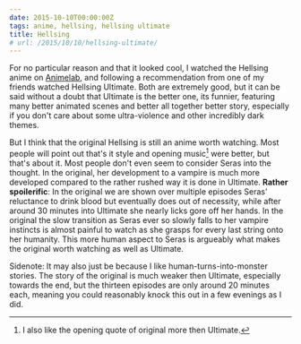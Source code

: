 ```yaml
---
date: 2015-10-10T00:00:00Z
tags: anime, hellsing, hellsing ultimate
title: Hellsing
# url: /2015/10/10/hellsing-ultimate/
---
```


For no particular reason and that it looked cool, I watched the Hellsing anime on [Animelab](https://www.animelab.com/), and following a recommendation from one of my friends watched Hellsing Ultimate. Both are extremely good, but it can be said without a doubt that Ultimate is the better one, its funnier, featuring many better animated scenes and better all together better story, especially if you don't care about some ultra-violence and other incredibly dark themes. 

But I think that the original Hellsing is still an anime worth watching. Most people will point out that's it style and opening music[^1] were better, but that's about it. Most people don't even seem to consider Seras into the thought. In the original, her development to a vampire is much more developed compared to the rather rushed way it is done in Ultimate. **Rather spoilerific**: In the original we are shown over multiple episodes Seras' reluctance to drink blood but eventually does out of necessity, while after around 30 minutes into Ultimate she nearly licks gore off her hands. In the original the slow transition as Seras ever so slowly falls to her vampire instincts is almost painful to watch as she grasps for every last string onto her humanity. This more human aspect to Seras is argueably what makes the original worth watching as well as Ultimate.  

Sidenote: It may also just be because I like human-turns-into-monster stories. The story of the original is much weaker then Ultimate, especially towards the end, but the thirteen episodes are only around 20 minutes each, meaning you could reasonably knock this out in a few evenings as I did.

[^1]: I also like the opening quote of original more then Ultimate. 